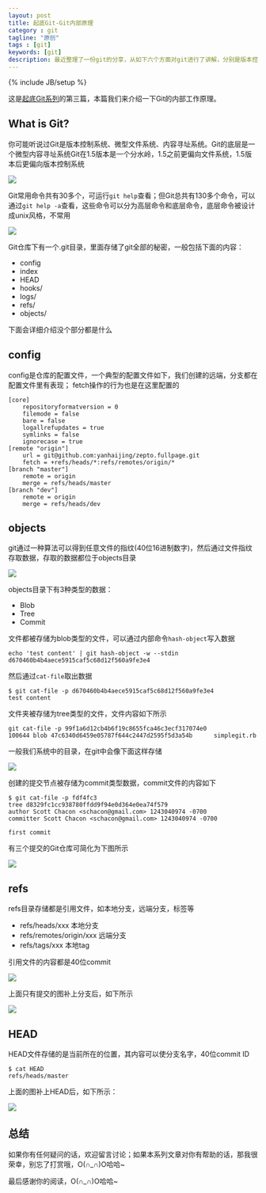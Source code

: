 ```yaml
---
layout: post
title: 起底Git-Git内部原理
category : git
tagline: "原创"
tags : [git]
keywords: [git]
description: 最近整理了一份git的分享，从如下六个方面对git进行了讲解，分别是版本控制简史，Git简史，Git内部原理，Git基础，Git进阶，Git开发流程
---
```

{% include JB/setup %}

这是[起底Git系列](http://yanhaijing.com/git/2017/01/19/deep-git-0/)的第三篇，本篇我们来介绍一下Git的内部工作原理。

## What is Git?
你可能听说过Git是版本控制系统、微型文件系统、内容寻址系统。Git的底层是一个微型内容寻址系统Git在1.5版本是一个分水岭，1.5之前更偏向文件系统，1.5版本后更偏向版本控制系统

![]({{BLOG_IMG}}463.png)

Git常用命令共有30多个，可运行`git help`查看；但Git总共有130多个命令，可以通过`git help -a`查看，这些命令可以分为高层命令和底层命令，底层命令被设计成unix风格，不常用

![]({{BLOG_IMG}}464.png)

Git仓库下有一个.git目录，里面存储了git全部的秘密，一般包括下面的内容：

- config
- index
- HEAD
- hooks/
- logs/
- refs/
- objects/

下面会详细介绍没个部分都是什么

## config
config是仓库的配置文件，一个典型的配置文件如下，我们创建的远端，分支都在配置文件里有表现；
fetch操作的行为也是在这里配置的

    [core]
        repositoryformatversion = 0
        filemode = false
        bare = false
        logallrefupdates = true
        symlinks = false
        ignorecase = true
    [remote "origin"]
        url = git@github.com:yanhaijing/zepto.fullpage.git
        fetch = +refs/heads/*:refs/remotes/origin/*
    [branch "master"]
        remote = origin
        merge = refs/heads/master
    [branch "dev"]
        remote = origin
        merge = refs/heads/dev

## objects
git通过一种算法可以得到任意文件的指纹(40位16进制数字)，然后通过文件指纹存取数据，存取的数据都位于objects目录

![]({{BLOG_IMG}}465.png)

objects目录下有3种类型的数据：

- Blob
- Tree
- Commit

文件都被存储为blob类型的文件，可以通过内部命令`hash-object`写入数据

    echo 'test content' | git hash-object -w --stdin
    d670460b4b4aece5915caf5c68d12f560a9fe3e4

然后通过`cat-file`取出数据

    $ git cat-file -p d670460b4b4aece5915caf5c68d12f560a9fe3e4
    test content

文件夹被存储为tree类型的文件，文件内容如下所示

    git cat-file -p 99f1a6d12cb4b6f19c8655fca46c3ecf317074e0
    100644 blob 47c6340d6459e05787f644c2447d2595f5d3a54b      simplegit.rb

一般我们系统中的目录，在git中会像下面这样存储

![]({{BLOG_IMG}}466.png)

创建的提交节点被存储为commit类型数据，commit文件的内容如下

    $ git cat-file -p fdf4fc3
    tree d8329fc1cc938780ffdd9f94e0d364e0ea74f579
    author Scott Chacon <schacon@gmail.com> 1243040974 -0700
    committer Scott Chacon <schacon@gmail.com> 1243040974 -0700

    first commit

有三个提交的Git仓库可简化为下图所示

![]({{BLOG_IMG}}467.png)

## refs
refs目录存储都是引用文件，如本地分支，远端分支，标签等

- refs/heads/xxx 本地分支
- refs/remotes/origin/xxx 远端分支
- refs/tags/xxx 本地tag

引用文件的内容都是40位commit

![]({{BLOG_IMG}}470.png)

上面只有提交的图补上分支后，如下所示

![]({{BLOG_IMG}}468.png)

## HEAD
HEAD文件存储的是当前所在的位置，其内容可以使分支名字，40位commit ID

    $ cat HEAD
    refs/heads/master

上面的图补上HEAD后，如下所示：

![]({{BLOG_IMG}}469.png)

## 总结
如果你有任何疑问的话，欢迎留言讨论；如果本系列文章对你有帮助的话，那我很荣幸，别忘了打赏哦，O(∩_∩)O哈哈~

最后感谢你的阅读，O(∩_∩)O哈哈~
